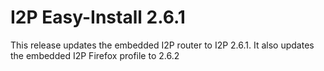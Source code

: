 # I2P Easy-Install 2.6.1

This release updates the embedded I2P router to I2P 2.6.1.
It also updates the embedded I2P Firefox profile to 2.6.2

